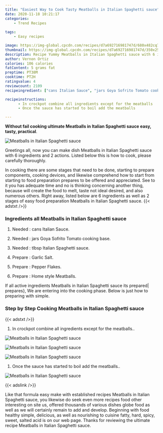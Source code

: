 ```yaml
---
title: "Easiest Way to Cook Tasty Meatballs in Italian Spaghetti sauce"
date: 2020-11-18 10:21:17
categories:
    - Trend Recipes
    
tags:
    - Easy recipes

image: https://img-global.cpcdn.com/recipes/d7a692716981747d/680x482cq70/meatballs-in-italian-spaghetti-sauce-recipe-main-photo.jpg
thumbnail: https://img-global.cpcdn.com/recipes/d7a692716981747d/350x250cq70/meatballs-in-italian-spaghetti-sauce-recipe-main-photo.jpg
description: Recipe Yummy Meatballs in Italian Spaghetti sauce with 6 ingredients and 2 stages of easy cooking.
author: Vernon Ortiz
calories: 106 calories
fatContent: 5 grams fat
preptime: PT38M
cooktime: PT2H
ratingvalue: 4
reviewcount: 2109
recipeingredient: ["cans Italian Sauce", "jars Goya Sofrito Tomato cooking base", "tlbsp Italian Spaghetti sauce", "Garlic Salt", "Pepper Flakes", "Home style Meatballs"]

recipeinstructions: 
      - In crockpot combine all ingredients except for the meatballs 
      - Once the sauce has started to boil add the meatballs

---
```




**Without fail cooking ultimate Meatballs in Italian Spaghetti sauce easy, tasty, practical**. 


![Meatballs in Italian Spaghetti sauce](https://img-global.cpcdn.com/recipes/d7a692716981747d/680x482cq70/meatballs-in-italian-spaghetti-sauce-recipe-main-photo.jpg "Meatballs in Italian Spaghetti sauce")




Greetings all, now you can make dish Meatballs in Italian Spaghetti sauce with 6 ingredients and 2 actions. Listed below this is how to cook, please carefully thoroughly.

In cooking there are some stages that need to be done, starting to prepare components, cooking devices, and likewise comprehend how to start from starting to food preparation prepares to be offered and appreciated. See to it you has adequate time and no is thinking concerning another thing, because will create the food to melt, taste not ideal desired, and also numerous others. Right away, listed below are 6 ingredients as well as 2 stages of easy food preparation Meatballs in Italian Spaghetti sauce.
{{< adstxt />}}

### Ingredients all Meatballs in Italian Spaghetti sauce


1. Needed  : cans Italian Sauce.

1. Needed  : jars Goya Sofrito Tomato cooking base.

1. Needed  : tlbsp Italian Spaghetti sauce.

1. Prepare  : Garlic Salt.

1. Prepare  : Pepper Flakes.

1. Prepare  : Home style Meatballs.



If all active ingredients Meatballs in Italian Spaghetti sauce its prepared| prepares}, We are entering into the cooking phase. Below is just how to preparing with simple.

### Step by Step Cooking Meatballs in Italian Spaghetti sauce

{{< adstxt />}}


1. In crockpot combine all ingredients except for the meatballs..



![Meatballs in Italian Spaghetti sauce](https://img-global.cpcdn.com/steps/7928cfdb74b18af0/160x128cq70/meatballs-in-italian-spaghetti-sauce-recipe-step-1-photo.jpg" "Meatballs in Italian Spaghetti sauce")

![Meatballs in Italian Spaghetti sauce](https://img-global.cpcdn.com/steps/e4b6bb0be5e111d8/160x128cq70/meatballs-in-italian-spaghetti-sauce-recipe-step-1-photo.jpg" "Meatballs in Italian Spaghetti sauce")

![Meatballs in Italian Spaghetti sauce](https://img-global.cpcdn.com/steps/7a98bd0f5dc61f13/160x128cq70/meatballs-in-italian-spaghetti-sauce-recipe-step-1-photo.jpg" "Meatballs in Italian Spaghetti sauce")



1. Once the sauce has started to boil add the meatballs..



![Meatballs in Italian Spaghetti sauce](https://img-global.cpcdn.com/steps/d05452e7e7520dde/160x128cq70/meatballs-in-italian-spaghetti-sauce-recipe-step-2-photo.jpg" "Meatballs in Italian Spaghetti sauce")





{{< adslink />}}

Like that formula easy make with established recipes Meatballs in Italian Spaghetti sauce, you likewise do seek even more recipes food other interesting on site us, offered thousands of various dishes globe food as well as we will certainly remain to add and develop. Beginning with food healthy simple, delicious, as well as nourishing to cuisine fatty, hard, spicy, sweet, salted acid is on our web page. Thanks for reviewing the ultimate recipe Meatballs in Italian Spaghetti sauce.
